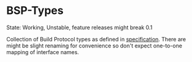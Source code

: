 # BSP-Types

State: Working, Unstable, feature releases might break 0.1

Collection of Build Protocol types as defined in
[specification](https://build-server-protocol.github.io/docs/specification.html). There are
might be slight renaming for convenience so don't expect one-to-one mapping of interface names.
